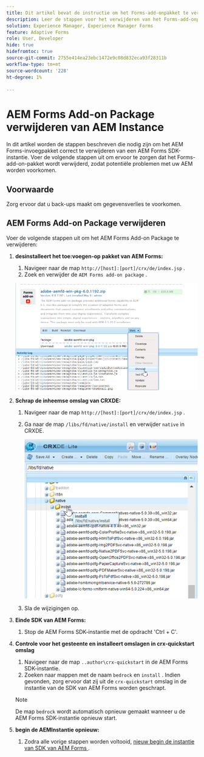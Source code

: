 ```yaml
---
title: Dit artikel bevat de instructie om het Forms-add-onpakket te verwijderen met CRX Package Manager.
description: Leer de stappen voor het verwijderen van het Forms-add-onpakket met CRX Package Manager.
solution: Experience Manager, Experience Manager Forms
feature: Adaptive Forms
role: User, Developer
hide: true
hidefromtoc: true
source-git-commit: 2755e414ea23ebc1472e9c08d832eca93f28311b
workflow-type: tm+mt
source-wordcount: '228'
ht-degree: 1%

---
```



# AEM Forms Add-on Package verwijderen van AEM Instance

In dit artikel worden de stappen beschreven die nodig zijn om het AEM Forms-invoegpakket correct te verwijderen van een AEM Forms SDK-instantie. Voer de volgende stappen uit om ervoor te zorgen dat het Forms-add-on-pakket wordt verwijderd, zodat potentiële problemen met uw AEM worden voorkomen.

## Voorwaarde

Zorg ervoor dat u back-ups maakt om gegevensverlies te voorkomen.

## AEM Forms Add-on Package verwijderen

Voer de volgende stappen uit om het AEM Forms Add-on Package te verwijderen:

1. **desinstalleert het toe:voegen-op pakket van AEM Forms:**
   1. Navigeer naar de map `http://[host]:[port]/crx/de/index.jsp` .
   1. Zoek en verwijder de `AEM Forms add-on package` .

   ![ Uninstall pakket ](/help/forms/using/assets/uninstall-aem-forms-package.png)

1. **Schrap de inheemse omslag van CRXDE:**
   1. Navigeer naar de map `http://[host]:[port]/crx/de/index.jsp` .
   1. Ga naar de map `/libs/fd/native/install` en verwijder `native` in CRXDE.

      ![ Schrap inheemse knoop van CRX/de ](/help/forms/using/assets/native-install-folder-crxde.png)
   1. Sla de wijzigingen op.

1. **Einde SDK van AEM Forms:**
   1. Stop de AEM Forms SDK-instantie met de opdracht &#39;Ctrl + C&#39;.

1. **Controle voor het gesteente en installeert omslagen in crx-quickstart omslag**
   1. Navigeer naar de map `..author\crx-quickstart` in de AEM Forms SDK-instantie.
   1. Zoeken naar mappen met de naam `bedrock` en `install` .
Indien gevonden, zorg ervoor dat zij uit de `crx-quickstart` omslag in de instantie van de SDK van AEM Forms worden geschrapt.

   >[!NOTE]
   >
   > De map `bedrock` wordt automatisch opnieuw gemaakt wanneer u de AEM Forms SDK-instantie opnieuw start.

1. **begin de AEMInstantie opnieuw:**
   1. Zodra alle vorige stappen worden voltooid, [ nieuw begin de instantie van SDK van AEM Forms ](/help/forms/using/restart-aem-sdk.md).




